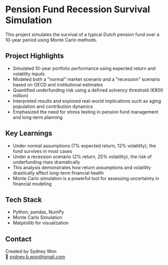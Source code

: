 # Pension Fund Recession Survival Simulation
This project simulates the survival of a typical Dutch pension fund over a 10-year period using Monte Carlo methods.


## Project Highlights

- Simulated 10-year portfolio performance using expected return and volatility inputs
- Modeled both a "normal" market scenario and a "recession" scenario based on OECD and institutional estimates
- Quantified underfunding risk using a defined solvency threshold (€800 million)
- Interpreted results and explored real-world implications such as aging population and contribution dynamics
- Emphasized the need for stress testing in pension fund management and long-term planning


## Key Learnings

- Under normal assumptions (7% expected return, 12% volatility), the fund survives in most cases  
- Under a recession scenario (2% return, 25% volatility), the risk of underfunding rises dramatically  
- This analysis demonstrates how return assumptions and volatility drastically affect long-term financial health  
- Monte Carlo simulation is a powerful tool for assessing uncertainty in financial modeling


## Tech Stack

- Python, pandas, NumPy
- Monte Carlo Simulation  
- Matplotlib for visualization


## Contact

Created by Sydney Won  
📧 sydney.b.won@gmail.com
